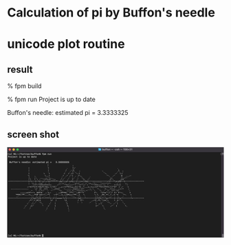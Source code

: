 # Calculation of pi by  Buffon's needle 


# unicode plot routine

## result
% fpm build

% fpm run
Project is up to date

 Buffon's needle: estimated pi =   3.3333325

## screen shot
![image](https://github.com/f66blog/buffon/blob/main/screen_shot.png)
